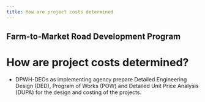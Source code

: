 ```yaml
---
title: How are project costs determined
---
```


## Farm-to-Market Road Development Program

# How are project costs determined?


 - DPWH-DEOs as implementing agency prepare Detailed Engineering Design (DED), Program of Works (POW) and Detailed Unit Price Analysis (DUPA) for the design and costing of the projects.
